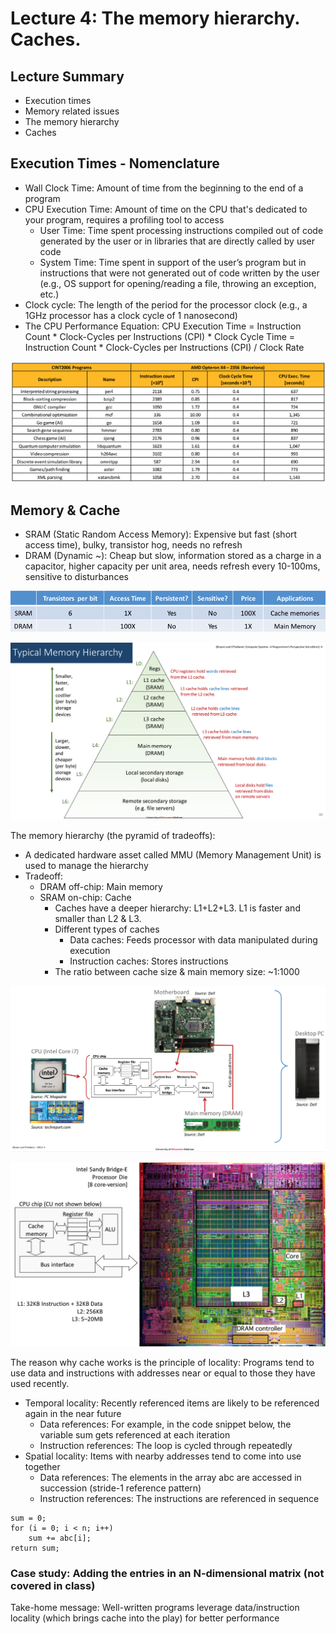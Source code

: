 # Lecture 4: The memory hierarchy. Caches.

## Lecture Summary

* Execution times
* Memory related issues
* The memory hierarchy
* Caches

## Execution Times - Nomenclature

* Wall Clock Time: Amount of time from the beginning to the end of a program
* CPU Execution Time: Amount of time on the CPU that's dedicated to your program, requires a profiling tool to access
  * User Time: Time spent processing instructions compiled out of code generated by the user or in libraries that are directly called by user code
  * System Time: Time spent in support of the user’s program but in instructions that were not generated out of code written by the user (e.g., OS support for opening/reading a file, throwing an exception, etc.)
* Clock cycle: The length of the period for the processor clock (e.g., a 1GHz processor has a clock cycle of 1 nanosecond)
* The CPU Performance Equation: CPU Execution Time = Instruction Count \* Clock-Cycles per Instructions (CPI) \* Clock Cycle Time = Instruction Count \* Clock-Cycles per Instructions (CPI) / Clock Rate

![The SPEC CPU benchmark. CPI<1: Multiple-issue is in play. For combinational optimization, there are probably a lot of pipeline stalls](../../.gitbook/assets/screen-shot-2021-02-01-at-11.33.19-am.png)

## Memory & Cache

* SRAM (Static Random Access Memory): Expensive but fast (short access time), bulky, transistor hog, needs no refresh
* DRAM (Dynamic \~): Cheap but slow, information stored as a charge in a capacitor, higher capacity per unit area, needs refresh every 10-100ms, sensitive to disturbances

![](../../.gitbook/assets/screen-shot-2021-02-01-at-1.53.41-pm.png)

![](../../.gitbook/assets/screen-shot-2021-02-01-at-1.56.23-pm.png)

The memory hierarchy (the pyramid of tradeoffs):

* A dedicated hardware asset called MMU (Memory Management Unit) is used to manage the hierarchy
* Tradeoff:
  * DRAM off-chip: Main memory
  * SRAM on-chip: Cache
    * Caches have a deeper hierarchy: L1+L2+L3. L1 is faster and smaller than L2 & L3.
    * Different types of caches
      * Data caches: Feeds processor with data manipulated during execution
      * Instruction caches: Stores instructions
    * The ratio between cache size & main memory size: \~1:1000

![](../../.gitbook/assets/screen-shot-2021-02-01-at-1.58.22-pm.png)

![](../../.gitbook/assets/screen-shot-2021-02-01-at-1.58.38-pm.png)

The reason why cache works is the principle of locality: Programs tend to use data and instructions with addresses near or equal to those they have used recently.

* Temporal locality: Recently referenced items are likely to be referenced again in the near future
  * Data references: For example, in the code snippet below, the variable sum gets referenced at each iteration
  * Instruction references: The loop is cycled through repeatedly
* Spatial locality: Items with nearby addresses tend to come into use together
  * Data references: The elements in the array abc are accessed in succession (stride-1 reference pattern)
  * Instruction references: The instructions are referenced in sequence

```
sum = 0;
for (i = 0; i < n; i++)
    sum += abc[i];
return sum;
```

### Case study: Adding the entries in an N-dimensional matrix (not covered in class)

Take-home message: Well-written programs leverage data/instruction locality (which brings cache into the play) for better performance

